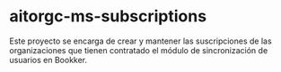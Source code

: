 # aitorgc-ms-subscriptions

Este proyecto se encarga de crear y mantener las suscripciones de las organizaciones que tienen contratado el módulo de sincronización de usuarios en Bookker.



